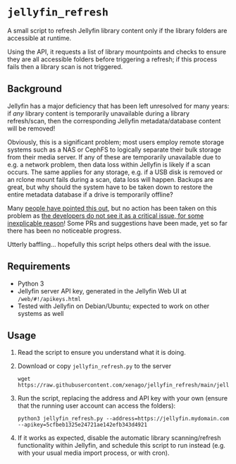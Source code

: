 # `jellyfin_refresh`

A small script to refresh Jellyfin library content only if the library folders are accessible at runtime.

Using the API, it requests a list of library mountpoints and checks to ensure they are all accessible folders before triggering a refresh; if this process fails then a library scan is not triggered.

## Background

Jellyfin has a major deficiency that has been left unresolved for many years: if *any* library content is temporarily unavailable during a library refresh/scan, then the corresponding Jellyfin metadata/database content will be removed!

Obviously, this is a significant problem; most users employ remote storage systems such as a NAS or CephFS to logically separate their bulk storage from their media server. If any of these are temporarily unavailable due to e.g. a network problem, then data loss within Jellyfin is likely if a scan occurs. The same applies for any storage, e.g. if a USB disk is removed or an rclone mount fails during a scan, data loss will happen. Backups are great, but why should the system have to be taken down to restore the entire metadata database if a drive is temporarily offline?

Many [people have pointed this out](https://features.jellyfin.org/posts/399/dont-remove-missing-media-during-library-scan), but no action has been taken on this problem as [the developers do not see it as a critical issue, for some inexplicable reason](https://github.com/jellyfin/jellyfin/issues/1714#issuecomment-1328110567)! Some PRs and suggestions have been made, yet so far there has been no noticeable progress.

Utterly baffling... hopefully this script helps others deal with the issue.

## Requirements

* Python 3
* Jellyfin server API key, generated in the Jellyfin Web UI at `/web/#!/apikeys.html`
* Tested with Jellyfin on Debian/Ubuntu; expected to work on other systems as well

## Usage

1. Read the script to ensure you understand what it is doing.

2. Download or copy `jellyfin_refresh.py` to the server

       wget https://raw.githubusercontent.com/xenago/jellyfin_refresh/main/jellyfin_refresh.py

3. Run the script, replacing the address and API key with your own (ensure that the running user account can access the folders):

       python3 jellyfin_refresh.py --address=https://jellyfin.mydomain.com --apikey=5cfbeb1325e24721ae142efb343d4921

4. If it works as expected, disable the automatic library scanning/refresh functionality within Jellyfin, and schedule this script to run instead (e.g. with your usual media import process, or with cron).
